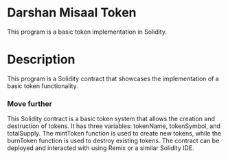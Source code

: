 # Darshan Misaal Token

This program is a basic token implementation in Solidity.

# Description

This program is a Solidity contract that showcases the implementation of a basic token functionality. 

### Move further

This Solidity contract is a basic token system that allows the creation and destruction of tokens. It has three variables: tokenName, tokenSymbol, and totalSupply. The mintToken function is used to create new tokens, while the burnToken function is used to destroy existing tokens. The contract can be deployed and interacted with using Remix or a similar Solidity IDE.
